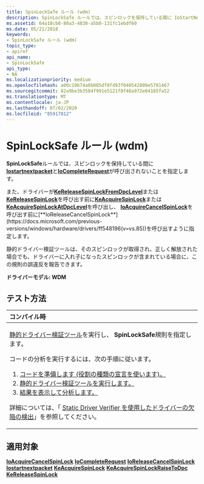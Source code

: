 ```yaml
---
title: SpinLockSafe ルール (wdm)
description: SpinLockSafe ルールでは、スピンロックを保持している間に IoStartNextPacket と IoCompleteRequest が呼び出されないことを指定します。
ms.assetid: 64a18cb0-80a3-4830-a5b0-131fc1ebdf60
ms.date: 05/21/2018
keywords:
- SpinLockSafe ルール (wdm)
topic_type:
- apiref
api_name:
- SpinLockSafe
api_type:
- NA
ms.localizationpriority: medium
ms.openlocfilehash: a00c10b74a8b085df8fd93f040542809e5701467
ms.sourcegitcommit: 82a9be3b3584f991e5121f8f46a972e04185fa52
ms.translationtype: MT
ms.contentlocale: ja-JP
ms.lasthandoff: 07/02/2020
ms.locfileid: "85917812"
---
```

# <a name="spinlocksafe-rule-wdm"></a>SpinLockSafe ルール (wdm)


**SpinLockSafe**ルールでは、スピンロックを保持している間に[**Iostartnextpacket**](https://docs.microsoft.com/windows-hardware/drivers/ddi/ntifs/nf-ntifs-iostartnextpacket)と[**IoCompleteRequest**](https://docs.microsoft.com/windows-hardware/drivers/ddi/wdm/nf-wdm-iocompleterequest)が呼び出されないことを指定します。

また、ドライバーが[**KeReleaseSpinLockFromDpcLevel**](https://docs.microsoft.com/windows-hardware/drivers/ddi/wdm/nf-wdm-kereleasespinlockfromdpclevel)または[**KeReleaseSpinLock**](https://docs.microsoft.com/windows-hardware/drivers/ddi/wdm/nf-wdm-kereleasespinlock)を呼び出す前に[**KeAcquireSpinLock**](https://docs.microsoft.com/windows-hardware/drivers/ddi/wdm/nf-wdm-keacquirespinlock)または[**KeAcquireSpinLockAtDpcLevel**](https://docs.microsoft.com/windows-hardware/drivers/ddi/wdm/nf-wdm-keacquirespinlockatdpclevel)を呼び出し、 [**IoAcquireCancelSpinLock**](https://docs.microsoft.com/previous-versions/windows/hardware/drivers/ff549550(v=vs.85))を呼び出す前に[**IoReleaseCancelSpinLock**](https://docs.microsoft.com/previous-versions/windows/hardware/drivers/ff548196(v=vs.85))を呼び出すように指定します。

静的ドライバー検証ツールは、そのスピンロックが取得され、正しく解放された場合でも、ドライバーに入れ子になったスピンロックが含まれている場合に、この規則の誤違反を報告できます。

**ドライバーモデル: WDM**

<a name="how-to-test"></a>テスト方法
-----------

<table>
<colgroup>
<col width="100%" />
</colgroup>
<thead>
<tr class="header">
<th align="left">コンパイル時</th>
</tr>
</thead>
<tbody>
<tr class="odd">
<td align="left"><p><a href="https://docs.microsoft.com/windows-hardware/drivers/devtest/static-driver-verifier" data-raw-source="[Static Driver Verifier](https://docs.microsoft.com/windows-hardware/drivers/devtest/static-driver-verifier)">静的ドライバー検証ツール</a>を実行し、 <strong>SpinLockSafe</strong>規則を指定します。</p>
コードの分析を実行するには、次の手順に従います。
<ol>
<li><a href="https://docs.microsoft.com/windows-hardware/drivers/devtest/using-static-driver-verifier-to-find-defects-in-drivers#preparing-your-source-code" data-raw-source="[Prepare your code (use role type declarations).](https://docs.microsoft.com/windows-hardware/drivers/devtest/using-static-driver-verifier-to-find-defects-in-drivers#preparing-your-source-code)">コードを準備します (役割の種類の宣言を使います)。</a></li>
<li><a href="https://docs.microsoft.com/windows-hardware/drivers/devtest/using-static-driver-verifier-to-find-defects-in-drivers#running-static-driver-verifier" data-raw-source="[Run Static Driver Verifier.](https://docs.microsoft.com/windows-hardware/drivers/devtest/using-static-driver-verifier-to-find-defects-in-drivers#running-static-driver-verifier)">静的ドライバー検証ツールを実行します。</a></li>
<li><a href="https://docs.microsoft.com/windows-hardware/drivers/devtest/using-static-driver-verifier-to-find-defects-in-drivers#viewing-and-analyzing-the-results" data-raw-source="[View and analyze the results.](https://docs.microsoft.com/windows-hardware/drivers/devtest/using-static-driver-verifier-to-find-defects-in-drivers#viewing-and-analyzing-the-results)">結果を表示して分析します。</a></li>
</ol>
<p>詳細については、「 <a href="https://docs.microsoft.com/windows-hardware/drivers/devtest/using-static-driver-verifier-to-find-defects-in-drivers" data-raw-source="[Using Static Driver Verifier to Find Defects in Drivers](https://docs.microsoft.com/windows-hardware/drivers/devtest/using-static-driver-verifier-to-find-defects-in-drivers)">Static Driver Verifier を使用したドライバーの欠陥の検出</a>」を参照してください。</p></td>
</tr>
</tbody>
</table>

<a name="applies-to"></a>適用対象
----------

[**IoAcquireCancelSpinLock**](https://docs.microsoft.com/previous-versions/windows/hardware/drivers/ff548196(v=vs.85)) 
[**IoCompleteRequest**](https://docs.microsoft.com/windows-hardware/drivers/ddi/wdm/nf-wdm-iocompleterequest) 
[**IoReleaseCancelSpinLock**](https://docs.microsoft.com/previous-versions/windows/hardware/drivers/ff549550(v=vs.85)) 
[**Iostartnextpacket**](https://docs.microsoft.com/windows-hardware/drivers/ddi/ntifs/nf-ntifs-iostartnextpacket) 
[**KeAcquireSpinLock**](https://docs.microsoft.com/windows-hardware/drivers/ddi/wdm/nf-wdm-keacquirespinlock) 
[**KeAcquireSpinLockRaiseToDpc**](https://docs.microsoft.com/previous-versions/windows/hardware/drivers/ff551928(v=vs.85)) 
[**KeReleaseSpinLock**](https://docs.microsoft.com/windows-hardware/drivers/ddi/wdm/nf-wdm-kereleasespinlock)
 

 





